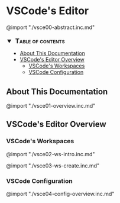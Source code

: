 # VSCode's Editor

@import "./vsce00-abstract.inc.md"

<div id="toc_anchor"></div>

<!-- @import "[TOC]" {cmd="toc" depthFrom=2 depthTo=6 orderedList=false} -->
<details open style="margin: 14pt 0pt 24pt 10pt" >
<summary style="margin-left: -8pt; font-weight: bold; font-size: larger; font-variant: small-caps">
<span style="margin-left: 3pt">Table of contents<span></summary>

<!-- code_chunk_output -->

- [About This Documentation](#about-this-documentation)
- [VSCode's Editor Overview](#vscodes-editor-overview)
  - [VSCode's Workspaces](#vscodes-workspaces)
  - [VSCode Configuration](#vscode-configuration)

<!-- /code_chunk_output -->

</details>

## About This Documentation

@import "./vsce01-overview.inc.md"

## VSCode's Editor Overview

### VSCode's Workspaces

@import "./vsce02-ws-intro.inc.md"

@import "./vsce03-ws-create.inc.md"

### VSCode Configuration

@import "./vsce04-config-overview.inc.md"

